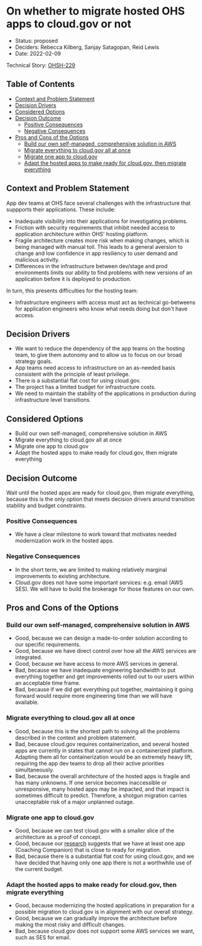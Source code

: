 # On whether to migrate hosted OHS apps to cloud.gov or not

- Status: proposed
- Deciders: Rebecca Kilberg, Sanjay Satagopan, Reid Lewis
- Date: 2022-02-09

Technical Story: [OHSH-229](https://ocio-jira.acf.hhs.gov/browse/OHSH-229)

## Table of Contents

<!-- toc -->

* [Context and Problem Statement](#context-and-problem-statement)
* [Decision Drivers](#decision-drivers)
* [Considered Options](#considered-options)
* [Decision Outcome](#decision-outcome)
  * [Positive Consequences](#positive-consequences)
  * [Negative Consequences](#negative-consequences)
* [Pros and Cons of the Options](#pros-and-cons-of-the-options)
  * [Build our own self-managed, comprehensive solution in AWS](#build-our-own-self-managed-comprehensive-solution-in-aws)
  * [Migrate everything to cloud.gov all at once](#migrate-everything-to-cloudgov-all-at-once)
  * [Migrate one app to cloud.gov](#migrate-one-app-to-cloudgov)
  * [Adapt the hosted apps to make ready for cloud.gov, then migrate everything](#adapt-the-hosted-apps-to-make-ready-for-cloudgov-then-migrate-everything)

<!-- Regenerate with "pre-commit run -a markdown-toc" -->

<!-- tocstop -->

## Context and Problem Statement

App dev teams at OHS face several challenges with the infrastructure that suppports
their applications. These include:

- Inadequate visibility into their applications for investigating problems.
- Friction with security requirements that inhibit needed access to application
  architecture within OHS' hosting platform.
- Fragile architecture creates more risk when making changes, which is being managed
  with manual toil. This leads to a general aversion to change and low confidence in app
  resiliency to user demand and malicious activity.
- Differences in the infrastructure between dev/stage and prod environments limits
  our ability to find problems with new versions of an application before it is deployed
  to production.

In turn, this presents difficulties for the hosting team:

- Infrastructure engineers with access must act as technical go-betweens for application
  engineers who know what needs doing but don't have access.

## Decision Drivers

- We want to reduce the dependency of the app teams on the hosting team, to give
  them autonomy and to allow us to focus on our broad strategy goals.
- App teams need access to infrastructure on an as-needed basis consistent with
  the principle of least privilege.
- There is a substantial flat cost for using cloud.gov.
- The project has a limited budget for infrastructure costs.
- We need to maintain the stability of the applications in production during
  infrastructure level transitions.

## Considered Options

- Build our own self-managed, comprehensive solution in AWS
- Migrate everything to cloud.gov all at once
- Migrate one app to cloud.gov
- Adapt the hosted apps to make ready for cloud.gov, then migrate everything

## Decision Outcome

Wait until the hosted apps are ready for cloud.gov, then migrate everything, because
this is the only option that meets decision drivers around transition stability and
budget constraints.

### Positive Consequences

- We have a clear milestone to work toward that motivates needed modernization
  work in the hosted apps.

### Negative Consequences

- In the short term, we are limited to making relatively marginal improvements
  to existing architecture.
- Cloud.gov does not have some important services: e.g. email (AWS SES). We will
  have to build the brokerage for those features on our own.

## Pros and Cons of the Options

### Build our own self-managed, comprehensive solution in AWS

- Good, because we can design a made-to-order solution according to our specific
  requirements.
- Good, because we have direct control over how all the AWS services are integrated.
- Good, because we have access to more AWS services in general.
- Bad, because we have inadequate engineering bandwidth to put everything together
  and get improvements rolled out to our users within an acceptable time frame.
- Bad, because if we did get everything put together, maintaining it going forward
  would require more engineering time than we will have available.

### Migrate everything to cloud.gov all at once

- Good, because this is the shortest path to solving all the problems described in the
  context and problem statement.
- Bad, because cloud.gov requires containerization, and several hosted apps are currently
  in states that cannot run on a containerized platform. Adapting them all for containerization
  would be an extremely heavy lift, requiring the app dev teams to drop all their active
  priorities simultaneously.
- Bad, because the overall architecture of the hosted apps is fragile and has many unknowns.
  If one service becomes inaccessible or unresponsive, many hosted apps may be impacted,
  and that impact is sometimes difficult to predict. Therefore, a shotgun migration carries
  unacceptable risk of a major unplanned outage.

### Migrate one app to cloud.gov

- Good, because we can test cloud.gov with a smaller slice of the architecture
  as a proof of concept.
- Good, because our [research][1] suggests that we have at least one app (Coaching Companion)
  that is close to ready for migration.
- Bad, because there is a substantial flat cost for using cloud.gov, and we have decided that
  having only one app there is not a worthwhile use of the current budget.

### Adapt the hosted apps to make ready for cloud.gov, then migrate everything

- Good, because modernizing the hosted applications in preparation for a possible migration
  to cloud.gov is in alignment with our overall strategy.
- Good, because we can gradually improve the architecture before making the most risky
  and difficult changes.
- Bad, because cloud.gov does not support some AWS services we want, such as SES for email.

[1]: https://github.com/OHS-Hosting-Infrastructure/infrastructure/blob/main/docs/research/applications/cc-cloudgov.md
